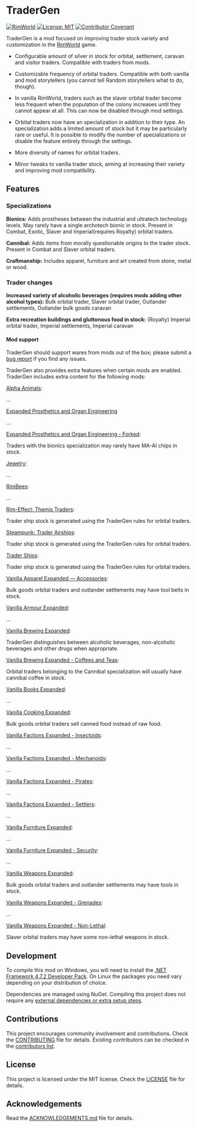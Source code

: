 # TraderGen

[![RimWorld](https://img.shields.io/badge/RimWorld-1.3-informational)](https://rimworldgame.com/) [![License: MIT](https://img.shields.io/badge/License-MIT-yellow.svg)](https://opensource.org/licenses/MIT) [![Contributor Covenant](https://img.shields.io/badge/Contributor%20Covenant-2.1-4baaaa.svg)](CODE_OF_CONDUCT.md)

TraderGen is a mod focused on improving trader stock variety and customization in the [RimWorld](https://rimworldgame.com/) game.

* Configurable amount of silver in stock for orbital, settlement, caravan and visitor traders. Compatible with traders from mods.

* Customizable frequency of orbital traders. Compatible with both vanilla and mod storytellers (you cannot tell Random storytellers what to do, though).

* In vanilla RimWorld, traders such as the slaver orbital trader become less frequent when the population of the colony increases until they cannot appear at all. This can now be disabled through mod settings.

* Orbital traders now have an specialization in addition to their type. An specialization adds a limited amount of stock but it may be particularly rare or useful. It is possible to modify the number of specializations or disable the feature entirely through the settings.

* More diversity of names for orbital traders.

* Minor tweaks to vanilla trader stock, aiming at increasing their variety and improving mod compatibility.

## Features

### Specializations

**Bionics:** Adds prostheses between the industrial and ultratech technology levels. May rarely have a single archotech bionic in stock. Present in Combat, Exotic, Slaver and Imperial(requires Royalty) orbital traders.

**Cannibal:** Adds items from morally questionable origins to the trader stock. Present in Combat and Slaver orbital traders.

**Craftmanship:** Includes apparel, furniture and art created from stone, metal or wood.

### Trader changes

**Increased variety of alcoholic beverages (requires mods adding other alcohol types):** Bulk orbital trader, Slaver orbital trader, Outlander settlements, Outlander bulk goods caravan

**Extra recreation buildings and gluttonous food in stock:** (Royalty) Imperial orbital trader, Imperial settlements, Imperial caravan

#### Mod support

TraderGen should support wares from mods out of the box; please submit a [bug report](CONTRIBUTING.md) if you find any issues.

TraderGen also provides extra features when certain mods are enabled. TraderGen includes extra content for the following mods:  

[Alpha Animals](https://steamcommunity.com/sharedfiles/filedetails/?id=1541721856):

...

[Expanded Prosthetics and Organ Engineering](https://steamcommunity.com/sharedfiles/filedetails/?id=725956940)

...
  
[Expanded Prosthetics and Organ Engineering - Forked](https://steamcommunity.com/sharedfiles/filedetails/?id=1949064302):

Traders with the bionics specialization may rarely have MA-AI chips in stock.

[Jewelry](https://steamcommunity.com/workshop/filedetails/?id=2020964421):

...

[RimBees](https://steamcommunity.com/sharedfiles/filedetails/?id=1558161673):

...

[Rim-Effect: Themis Traders](https://steamcommunity.com/sharedfiles/filedetails/?id=2488461271):

Trader ship stock is generated using the TraderGen rules for orbital traders.

[Steampunk: Trader Airships](https://steamcommunity.com/sharedfiles/filedetails/?id=2708154727):

Trader ship stock is generated using the TraderGen rules for orbital traders.

[Trader Ships](https://steamcommunity.com/sharedfiles/filedetails/?id=2046222331):

Trader ship stock is generated using the TraderGen rules for orbital traders.

[Vanilla Apparel Expanded — Accessories](https://steamcommunity.com/sharedfiles/filedetails/?id=2521176396):

Bulk goods orbital traders and outlander settlements may have tool belts in stock.

[Vanilla Armour Expanded](https://steamcommunity.com/workshop/filedetails/?id=1814988282):

...

[Vanilla Brewing Expanded](https://steamcommunity.com/sharedfiles/filedetails/?id=2186560858):

TraderGen distinguishes between alcoholic beverages, non-alcoholic beverages and other drugs when appropriate.

[Vanilla Brewing Expanded - Coffees and Teas](https://steamcommunity.com/sharedfiles/filedetails/?id=2275449762):

Orbital traders belonging to the Cannibal specialization will usually have cannibal coffee in stock.

[Vanilla Books Expanded](https://steamcommunity.com/workshop/filedetails/?id=2193152410):

...

[Vanilla Cooking Expanded](https://steamcommunity.com/sharedfiles/filedetails/?id=2134308519):

Bulk goods orbital traders sell canned food instead of raw food.

[Vanilla Factions Expanded - Insectoids](https://steamcommunity.com/sharedfiles/filedetails/?id=2149755445):

... 

[Vanilla Factions Expanded - Mechanoids](https://steamcommunity.com/sharedfiles/filedetails/?id=2329011599):

...

[Vanilla Factions Expanded - Pirates](https://steamcommunity.com/sharedfiles/filedetails/?id=2723801948):

...

[Vanilla Factions Expanded - Settlers](https://steamcommunity.com/sharedfiles/filedetails/?id=2052918119):

...

[Vanilla Furniture Expanded](https://steamcommunity.com/sharedfiles/filedetails/?id=1718190143):

...

[Vanilla Furniture Expanded - Security](https://steamcommunity.com/workshop/filedetails/?id=1845154007):

...

[Vanilla Weapons Expanded](https://steamcommunity.com/sharedfiles/filedetails/?id=1814383360):

Bulk goods orbital traders and outlander settlements may have tools in stock.

[Vanilla Weapons Expanded - Grenades](https://steamcommunity.com/sharedfiles/filedetails/?id=2194472657):

...

[Vanilla Weapons Expanded - Non-Lethal](https://steamcommunity.com/sharedfiles/filedetails/?id=2454918354):

Slaver orbital traders may have some non-lethal weapons in stock.

## Development

To compile this mod on Windows, you will need to install the [.NET Framework 4.7.2 Developer Pack](https://dotnet.microsoft.com/en-us/download/dotnet-framework/net472). On Linux the packages you need vary depending on your distribution of choice.

Dependencies are managed using NuGet. Compiling this project does not require any [external dependencies or extra setup steps](https://ludeon.com/forums/index.php?topic=49914.0).

## Contributions

This project encourages community involvement and contributions. Check the [CONTRIBUTING](CONTRIBUTING.md) file for details. Existing contributors can be checked in the [contributors list](https://gitlab.com/joseasoler/tradergen/-/graphs/main).

## License

This project is licensed under the MIT license. Check the [LICENSE](LICENSE) file for details.

## Acknowledgements

Read the [ACKNOWLEDGEMENTS.md](ACKNOWLEDGEMENTS.md) file for details.
